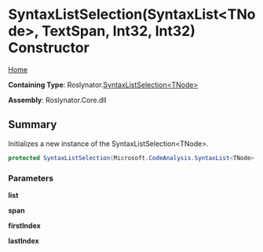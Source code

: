 # SyntaxListSelection\(SyntaxList\<TNode>, TextSpan, Int32, Int32\) Constructor

[Home](../../../README.md)

**Containing Type**: Roslynator\.[SyntaxListSelection\<TNode>](../README.md)

**Assembly**: Roslynator\.Core\.dll

## Summary

Initializes a new instance of the SyntaxListSelection\<TNode>\.

```csharp
protected SyntaxListSelection(Microsoft.CodeAnalysis.SyntaxList<TNode> list, Microsoft.CodeAnalysis.Text.TextSpan span, int firstIndex, int lastIndex)
```

### Parameters

**list**

**span**

**firstIndex**

**lastIndex**